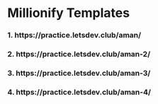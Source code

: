 # Millionify Templates

<h3>1. <span>https://practice.letsdev.club/aman/</span></h3>
<h3>2. <span>https://practice.letsdev.club/aman-2/</span></h3>
<h3>3. <span>https://practice.letsdev.club/aman-3/</span></h3>
<h3>4. <span>https://practice.letsdev.club/aman-4/</span></h3>


